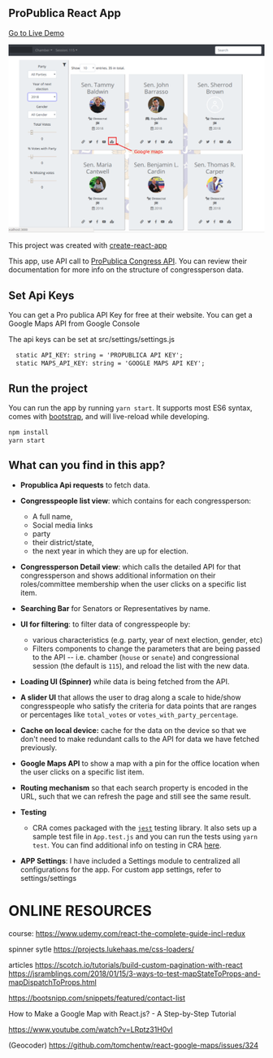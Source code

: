 ## ProPublica React App

[Go to Live Demo](http://com.luismejia.propublica.s3-website-us-east-1.amazonaws.com/)

![ProPublica App](./src/assets/images/ProPublicaApp.png)

This project was created with [create-react-app](https://github.com/facebook/create-react-app)

This app, use API call to [ProPublica Congress API](https://projects.propublica.org/api-docs/congress-api/members/#lists-of-members). You can review their documentation for more info on the structure of congressperson data.


## Set Api Keys

You can get a Pro publica API Key for free at their website.
You can get a Google Maps API from Google Console

The api keys can be set at src/settings/settings.js

```
  static API_KEY: string = 'PROPUBLICA API KEY';
  static MAPS_API_KEY: string = 'GOOGLE MAPS API KEY';
```

## Run the project

You can run the app by running `yarn start`. It supports most ES6 syntax, comes with [bootstrap](http://getbootstrap.com/docs/4.1/getting-started/introduction/), and will live-reload while developing.

```
npm install
yarn start
```

## What can you find in this app?
* **Propublica Api requests** to fetch data.

* **Congresspeople list view**: which contains for each congressperson:
    * A full name,
    * Social media links
    * party
    * their district/state,
    * the next year in which they are up for election.
* **Congressperson Detail view**: which calls the detailed API for that congressperson and shows additional information on their roles/committee membership when the user clicks on a specific list item.

* **Searching Bar** for Senators or Representatives by name.
* **UI for filtering**: to filter data of congresspeople by:
  * various characteristics (e.g. party, year of next election, gender, etc)
  * Filters components to change the parameters that are being passed to the API -- i.e. chamber (`house` or `senate`) and congressional session (the default is `115`), and reload the list with the new data.
* **Loading UI (Spinner)** while data is being fetched from the API.

* **A slider UI** that allows the user to drag along a scale to hide/show congresspeople who satisfy the criteria for data points that are ranges or percentages  like `total_votes` or `votes_with_party_percentage`.
*  **Cache on local device:** cache for the data on the device so that we don't need to make redundant calls to the API for data we have fetched previously.
* **Google Maps API** to show a map with a pin for the office location when the user clicks on a specific list item.

* **Routing mechanism** so that each search property is encoded in the URL, such that we can refresh the page and still see the same result.

* **Testing**

    * CRA comes packaged with the [`jest`](https://github.com/facebook/jest) testing library. It also sets up a sample test file in `App.test.js` and you can run the tests using `yarn test`. You can find additional info on testing in CRA [here](https://github.com/facebook/create-react-app/blob/master/packages/react-scripts/template/README.md#running-tests).


* **APP Settings**: I have included a Settings module to centralized all configurations for the app. For custom app settings, refer to settings/settings




# ONLINE RESOURCES

course:
https://www.udemy.com/react-the-complete-guide-incl-redux

spinner sytle
https://projects.lukehaas.me/css-loaders/

articles
https://scotch.io/tutorials/build-custom-pagination-with-react
https://jsramblings.com/2018/01/15/3-ways-to-test-mapStateToProps-and-mapDispatchToProps.html

https://bootsnipp.com/snippets/featured/contact-list

How to Make a Google Map with React.js? - A Step-by-Step Tutorial

https://www.youtube.com/watch?v=LRptz31H0vI

(Geocoder)
https://github.com/tomchentw/react-google-maps/issues/324

